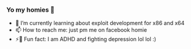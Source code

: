 ### Yo my homies 👋

<!--
**bryamaquiles/bryamaquiles** is a ✨ _special_ ✨ repository because its `README.md` (this file) appears on your GitHub profile.

Here are some ideas to get you started:
-->


- 🌱 I’m currently learning about exploit development for x86 and x64 
- 📫 How to reach me: just pm me on facebook homie
- ⚡:pill: Fun fact: I am ADHD and fighting depression lol lol :)
